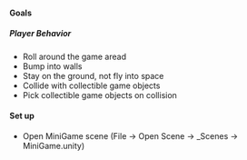 #### Goals
##### Player Behavior
- Roll around the game aread
- Bump into walls
- Stay on the ground, not fly into space
- Collide with collectible game objects
- Pick collectible game objects on collision

#### Set up
- Open MiniGame scene (File -> Open Scene -> _Scenes -> MiniGame.unity)
